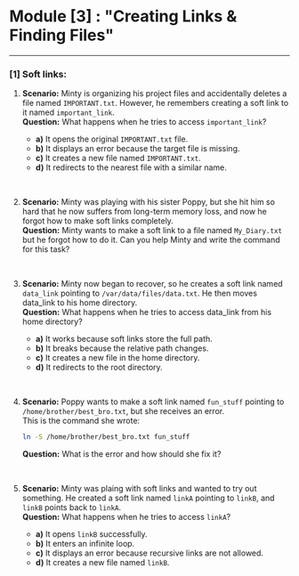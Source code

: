 # Module [3] : **"Creating Links & Finding Files"**
---
### [1] Soft links:
1. **Scenario:** Minty is organizing his project files and accidentally deletes a file named `IMPORTANT.txt`. However, he remembers creating a soft link to it named `important_link`.  
**Question:** What happens when he tries to access `important_link`?  

    - **a)** It opens the original `IMPORTANT.txt` file.  
    - **b)** It displays an error because the target file is missing.   
    - **c)** It creates a new file named `IMPORTANT.txt`.  
    - **d)** It redirects to the nearest file with a similar name.  

<br>

2. **Scenario:** Minty was playing with his sister Poppy, but she hit him so hard that he now suffers from long-term memory loss, and now he forgot how to make soft links completely.  
**Question:** Minty wants to make a soft link to a file named `My_Diary.txt` but he forgot how to do it. Can you help Minty and write the command for this task?

<br>

3. **Scenario:** Minty now began to recover, so he creates a soft link named `data_link` pointing to `/var/data/files/data.txt`. He then moves data_link to his home directory.  
**Question:** What happens when he tries to access data_link from his home directory?

    - **a)** It works because soft links store the full path.  
    - **b)** It breaks because the relative path changes.  
    - **c)** It creates a new file in the home directory.  
    - **d)** It redirects to the root directory.  

<br>

4. **Scenario:** Poppy wants to make a soft link named `fun_stuff` pointing to `/home/brother/best_bro.txt`, but she receives an error.  
This is the command she wrote:  
    ```bash
    ln -S /home/brother/best_bro.txt fun_stuff
    ```  
    **Question:** What is the error and how should she fix it?  

<br>

5. **Scenario:** Minty was plaing with soft links and wanted to try out something. He created a soft link named `linkA` pointing to `linkB`, and `linkB` points back to `linkA`.  
**Question:** What happens when he tries to access `linkA`?  

    - **a)** It opens `linkB` successfully. 
    - **b)** It enters an infinite loop.
    - **c)** It displays an error because recursive links are not allowed.
    - **d)** It creates a new file named `linkB`.